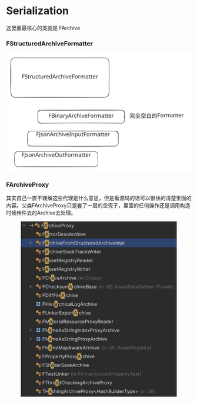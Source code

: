 # Serialization

这里面最核心的类就是 FArchive



### FStructuredArchiveFormatter



<img src="../../.gitbook/assets/file.excalidraw (3).svg" alt="" class="gitbook-drawing">

### FArchiveProxy

其实自己一直不理解这些代理是什么意思，但是看源码的话可以很快的清楚里面的内容。父类FArchiveProxy只是套了一层的空壳子，里面的任何操作还是调用构造时候传件去的Archive去处理。

<figure><img src="../../.gitbook/assets/image (4).png" alt=""><figcaption></figcaption></figure>

